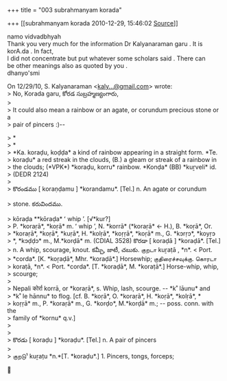 +++
title = "003 subrahmanyam korada"

+++
[[subrahmanyam korada	2010-12-29, 15:46:02 [Source](https://groups.google.com/g/bvparishat/c/FIS2joMVyN0)]]



namo vidvadbhyah  
Thank you very much for the information Dr Kalyanaraman garu . It is  
korA.da . In fact,  
I did not concentrate but put whatever some scholars said . There can  
be other meanings also as quoted by you .  
dhanyo'smi

On 12/29/10, S. Kalyanaraman \<[kaly...@gmail.com]()\> wrote:  
\> No, Korada garu, కోరడ సుబ్రహ్మణ్యంగారు,  
\>  
\> It could also mean a rainbow or an agate, or corundum precious stone or a  
\> pair of pincers :)--  

\> \*  
\> \*  
\> \*Ka. koraḍu, koḍḍa\* a kind of rainbow appearing in a straight form. \*Te.  
\> koraḍu\* a red streak in the clouds, (B.) a gleam or streak of a rainbow in  
\> the clouds; (\*VPK\*) \*koraḍu, korru\* rainbow. \*Konḍa\* (BB) \*kuṟveli\* id.  
\> (DEDR 2124)  
\>  
\> కొరండము \[ koraṇḍamu \] \*korandamu\*. \[Tel.\] n. An agate or corundum

  
\> stone. కరువిందము.  

\> kōraḍa \*\*kōraḍa\* ʻ whip ʼ. \[√\*kur?\]  
\> P. \*koraṛā\*, \*koṛā\* m. ʻ whip ʼ, N. \*korrā\* (\*koraṛā\* ← H.), B. \*koṛā\*, Or.  
\> \*koraṛā\*, \*koṛā\*, \*kuṛā\*, H. \*kolṛā\*, \*koṛṛā\*, \*koṛā\* m., G. \*kɔrṛɔ\*, \*koyṛɔ  
\> \*, \*kɔḍḍɔ\* m., M.\*korḍā\* m. (CDIAL 3528) కొరడా \[ koraḍā \] \*koraḍā\*. \[Tel.\]  
\> n. A whip, scourage, knout. కమ్చీ, జాటీ, చబుకు. குறடா kuṟaṭā , \*n\*. \< Port.  
\> \*corda\*. \[K. \*koṟaḍā\*, Mhr. \*koraḍā\*.\] Horsewhip; குதிரைச்சவுக்கு. கொரடா  
\> koraṭā, \*n\*. \< Port. \*corda\*. \[T. \*koraḍā\*, M. \*koraṭā\*.\] Horse-whip, whip,  
\> scourge;  
\>  
\> Nepali कोर्रा korrā, or \*koraṛā\*, s. Whip, lash, scourge. -- \*k˚ lāunu\* and  
\> \*k˚ le hānnu\* to flog. \[cf. B. \*koṛā\*, O. \*koraṛā\*, H. \*koṛā\*, \*kolṛā\*, \*  
\> koṛṛā\* m., P. \*koraṛā\* m., G. \*korḍo\*, M.\*korḍā\* m.; -- poss. conn. with the  
\> family of \*kornu\* q.v.\]  
\>  
\>  
\> కొరడు \[ koraḍu \] \*koraḍu\*. \[Tel.\] n. A pair of pincers  
\>  
\> குறடு¹ kuṟaṭu \*n.\*\[T. \*koraḍu\*.\] 1. Pincers, tongs, forceps;



